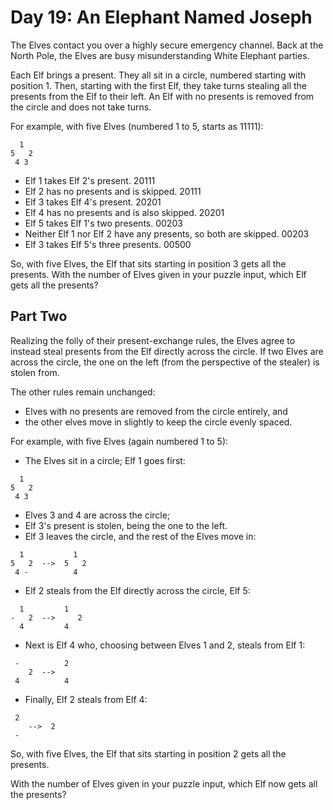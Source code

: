 # Day 19: An Elephant Named Joseph

The Elves contact you over a highly secure emergency channel.
Back at the North Pole,
the Elves are busy misunderstanding White Elephant parties.

Each Elf brings a present.
They all sit in a circle, numbered starting with position 1.
Then, starting with the first Elf,
they take turns stealing all the presents from the Elf to their left.
An Elf with no presents is removed from the circle and does not take turns.

For example, with five Elves (numbered 1 to 5, starts as 11111):

```plaintext
  1
5   2
 4 3
```

- Elf 1 takes Elf 2's present.                                    20111
- Elf 2 has no presents and is skipped.                           20111
- Elf 3 takes Elf 4's present.                                    20201
- Elf 4 has no presents and is also skipped.                      20201
- Elf 5 takes Elf 1's two presents.                               00203
- Neither Elf 1 nor Elf 2 have any presents, so both are skipped. 00203
- Elf 3 takes Elf 5's three presents.                             00500

So, with five Elves, the Elf that sits starting in position 3 gets all the presents.
With the number of Elves given in your puzzle input, which Elf gets all the presents?

## Part Two

Realizing the folly of their present-exchange rules,
the Elves agree to instead steal presents from the Elf directly across the circle.
If two Elves are across the circle, the one on the left
(from the perspective of the stealer) is stolen from.

The other rules remain unchanged:

- Elves with no presents are removed from the circle entirely, and
- the other elves move in slightly to keep the circle evenly spaced.

For example, with five Elves (again numbered 1 to 5):

- The Elves sit in a circle; Elf 1 goes first:

```plaintext
  1
5   2
 4 3
```

- Elves 3 and 4 are across the circle;
- Elf 3's present is stolen, being the one to the left.
- Elf 3 leaves the circle, and the rest of the Elves move in:

```plaintext
  1           1
5   2  -->  5   2
 4 -          4
```

- Elf 2 steals from the Elf directly across the circle, Elf 5:

```plaintext
  1         1
-   2  -->     2
  4         4
```

- Next is Elf 4 who, choosing between Elves 1 and 2, steals from Elf 1:

```plaintext
 -          2
    2  -->
 4          4
```

- Finally, Elf 2 steals from Elf 4:

```plaintext
 2
    -->  2
 -
```

So, with five Elves, the Elf that sits starting in position 2 gets all the presents.

With the number of Elves given in your puzzle input,
which Elf now gets all the presents?
